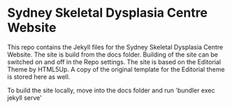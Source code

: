# Sydney Skeletal Dysplasia Centre Website
This repo contains the Jekyll files for the Sydney Skeletal Dysplasia Centre Website. The site is build from the docs folder. Building of the site can be switched on and off in the Repo settings. The site is based on the Editorial Theme by HTML5Up. A copy of the original template for the Editorial theme is stored here as well.

To build the site locally, move into the docs folder and run 'bundler exec jekyll serve'

